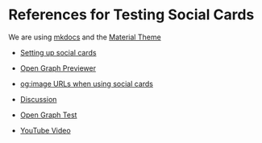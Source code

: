# References for Testing Social Cards

We are using [mkdocs](http://mkdocs.org)
and the [Material Theme](https://squidfunk.github.io/mkdocs-material/)

* [Setting up social cards](https://squidfunk.github.io/mkdocs-material/setup/setting-up-social-cards/)

* [Open Graph Previewer](https://www.opengraph.xyz/)
* [og:image URLs when using social cards](https://github.com/squidfunk/mkdocs-material/issues/4402#issuecomment-1457812285)
* [Discussion](https://github.com/squidfunk/mkdocs-material/discussions/5162)
* [Open Graph Test](https://www.opengraph.xyz/url/https%3A%2F%2Fmkdocs-social.krypton.ninja%2F)
* [YouTube Video](https://www.youtube.com/watch?v=4OjnOc6ftJ8)
